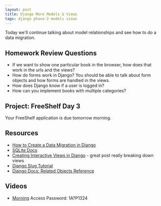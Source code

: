 ```yaml
---
layout: post
title: Django More Models & Views
tags: django phase-2 models views
---
```


Today we'll continue talking about model relationships and see how to do a data migration.

## Homework Review Questions

- If we want to show one particular book in the browser, how does that work in the urls and the views?
- How do forms work in Django? You should be able to talk about form objects and how forms are handled in the views.
- How does Django know if a user is logged in?
- How can you implement books with multiple categories?

## Project: FreeShelf Day 3

Your FreeShelf application is due tomorrow morning.

## Resources

- [How to Create a Data Migration in Django](https://simpleisbetterthancomplex.com/tutorial/2017/09/26/how-to-create-django-data-migrations.html)
- [SQLite Docs](https://www.sqlite.org/docs.html)
- [Creating Interactive Views in Django](https://hackersandslackers.com/creating-django-views/) - great post really breaking down views
- [Django Slug Tutorial](https://learndjango.com/tutorials/django-slug-tutorial)
- [Django Docs: Related Objects Reference](https://docs.djangoproject.com/en/3.0/ref/models/relations/)


## Videos

- [Morning](https://us02web.zoom.us/rec/share/ppJVC4zArV9OY5XhtxHjQ6ACDrzjaaa8gCkdq_IFzErhSg9IcyWVKdacKyy-Gj7N) Access Password: 1A?P1324
